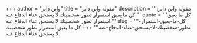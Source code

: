 +++
author = "واين داير"
title = "مقولة واين داير"
description = '''مقولة واين داير: كل ما يعيق استمرار تطور شخصيتك لا يستحق عناء الدفاع عنه.'''
quote = '''كل ما يعيق استمرار تطور شخصيتك لا يستحق عناء الدفاع عنه.'''
slug = '''كل-ما-يعيق-استمرار-تطور-شخصيتك-لا-يستحق-عناء-الدفاع-عنه'''
+++
كل ما يعيق استمرار تطور شخصيتك لا يستحق عناء الدفاع عنه.
